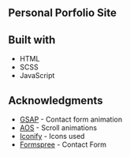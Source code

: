## Personal Porfolio Site

## Built with

- HTML
- SCSS
- JavaScript

## Acknowledgments

- [GSAP](https://greensock.com/gsap/) - Contact form animation
- [AOS](https://github.com/michalsnik/aos) - Scroll animations
- [Iconify](https://iconify.design/) - Icons used
- [Formspree](https://formspree.io/) - Contact Form
